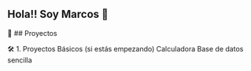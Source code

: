 ## Hola!! Soy Marcos 👋

🚀 ## Proyectos

🛠️ 1. Proyectos Básicos (si estás empezando)
Calculadora
Base de datos sencilla 
